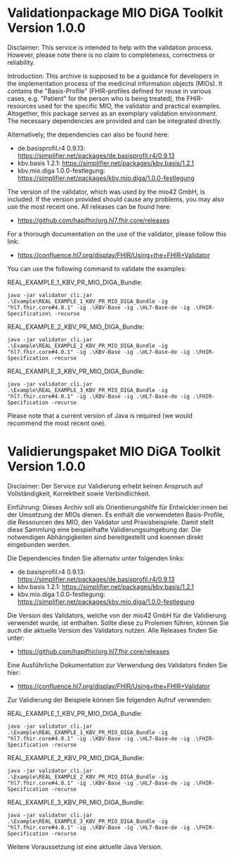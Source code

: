 # Validationpackage MIO DiGA Toolkit Version 1.0.0

Disclaimer:
This service is intended to help with the validation process. However, please note there is no claim to completeness, correctness or reliability. 

Introduction:
This archive is supposed to be a guidance for developers in the implementation process of the medicinal information objects (MIOs). It contains the "Basis-Profile" (FHIR-profiles defined for reuse in various cases, e.g. "Patient" for the person who is being treated), the FHIR-resources used for the specific MIO, the validator and practical examples. Altogether, this package serves as an exemplary validation environment. The necessary dependencies are provided and can be integrated directly. 

Alternatively, the dependencies can also be found here:
- de.basisprofil.r4 0.9.13: https://simplifier.net/packages/de.basisprofil.r4/0.9.13
- kbv.basis 1.2.1: https://simplifier.net/packages/kbv.basis/1.2.1
- kbv.mio.diga 1.0.0-festlegung: https://simplifier.net/packages/kbv.mio.diga/1.0.0-festlegung

The version of the validator, which was used by the mio42 GmbH, is included. If the version provided should cause any problems, you may also use the most recent one. All releases can be found here:
- https://github.com/hapifhir/org.hl7.fhir.core/releases

For a thorough documentation on the use of the validator, please follow this link:
- https://confluence.hl7.org/display/FHIR/Using+the+FHIR+Validator

You can use the following command to validate the examples:

REAL_EXAMPLE_1_KBV_PR_MIO_DIGA_Bundle:
```
java -jar validator_cli.jar .\Example\REAL_EXAMPLE_1_KBV_PR_MIO_DIGA_Bundle -ig "hl7.fhir.core#4.0.1" -ig .\KBV-Base -ig .\HL7-Base-de -ig .\FHIR-Specification\ -recurse
```

REAL_EXAMPLE_2_KBV_PR_MIO_DIGA_Bundle:
```
java -jar validator_cli.jar .\Example\REAL_EXAMPLE_2_KBV_PR_MIO_DIGA_Bundle -ig "hl7.fhir.core#4.0.1" -ig .\KBV-Base -ig .\HL7-Base-de -ig .\FHIR-Specification -recurse
```

REAL_EXAMPLE_3_KBV_PR_MIO_DIGA_Bundle:
```
java -jar validator_cli.jar .\Example\REAL_EXAMPLE_3_KBV_PR_MIO_DIGA_Bundle -ig "hl7.fhir.core#4.0.1" -ig .\KBV-Base -ig .\HL7-Base-de -ig .\FHIR-Specification -recurse
```

Please note that a current version of Java is required (we would recommend the most recent one).


# Validierungspaket MIO DiGA Toolkit Version 1.0.0

Disclaimer: 
Der Service zur Validierung erhebt keinen Anspruch auf Vollständigkeit, Korrektheit sowie Verbindlichkeit.

Einführung:
Dieses Archiv soll als Orientierungshilfe für Entwickler:innen bei der Umsetzung der MIOs dienen. 
Es enthält die verwendeten Basis-Profile, die Ressourcen des MIO, den Validator und Praxisbeispiele. Damit stellt diese Sammlung eine beispielhafte Validierungsumgebung dar. Die notwendigen Abhängigkeiten sind bereitgestellt und koennen direkt eingebunden werden.


Die Dependencies finden Sie alternativ unter folgenden links:

- de.basisprofil.r4 0.9.13: https://simplifier.net/packages/de.basisprofil.r4/0.9.13
- kbv.basis 1.2.1: https://simplifier.net/packages/kbv.basis/1.2.1
- kbv.mio.diga 1.0.0-festlegung: https://simplifier.net/packages/kbv.mio.diga/1.0.0-festlegung

Die Version des Validators, welche von der mio42 GmbH für die Validierung verwendet wurde, ist enthalten. Sollte diese zu Prolemen führen, können Sie auch die aktuelle  Version des Validators nutzen. Alle Releases finden Sie unter: 
- https://github.com/hapifhir/org.hl7.fhir.core/releases

Eine Ausführliche Dokumentation zur Verwendung des Validators finden Sie hier:
- https://confluence.hl7.org/display/FHIR/Using+the+FHIR+Validator

Zur Validierung der Beispiele können Sie folgenden Aufruf verwenden:

REAL_EXAMPLE_1_KBV_PR_MIO_DIGA_Bundle:
```
java -jar validator_cli.jar .\Example\REAL_EXAMPLE_1_KBV_PR_MIO_DIGA_Bundle -ig "hl7.fhir.core#4.0.1" -ig .\KBV-Base -ig .\HL7-Base-de -ig .\FHIR-Specification -recurse
```

REAL_EXAMPLE_2_KBV_PR_MIO_DIGA_Bundle:
```
java -jar validator_cli.jar .\Example\REAL_EXAMPLE_2_KBV_PR_MIO_DIGA_Bundle -ig "hl7.fhir.core#4.0.1" -ig .\KBV-Base -ig .\HL7-Base-de -ig .\FHIR-Specification -recurse
```

REAL_EXAMPLE_3_KBV_PR_MIO_DIGA_Bundle:
```
java -jar validator_cli.jar .\Example\REAL_EXAMPLE_3_KBV_PR_MIO_DIGA_Bundle -ig "hl7.fhir.core#4.0.1" -ig .\KBV-Base -ig .\HL7-Base-de -ig .\FHIR-Specification -recurse
```

Weitere Voraussetzung ist eine aktuelle Java Version.